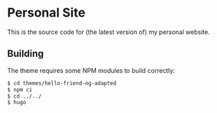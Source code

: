 # Personal Site
This is the source code for (the latest version of) my personal website.


## Building
The theme requires some NPM modules to build correctly:

```bash
$ cd themes/hello-friend-ng-adapted
$ npm ci
$ cd ../../
$ hugo
```
